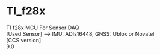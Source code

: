 # TI_f28x

TI f28x MCU For Sensor DAQ  
[Used Sensor]
--> IMU: ADIs16448, GNSS: Ublox or Novatel  
[CCS version]  
9.0
